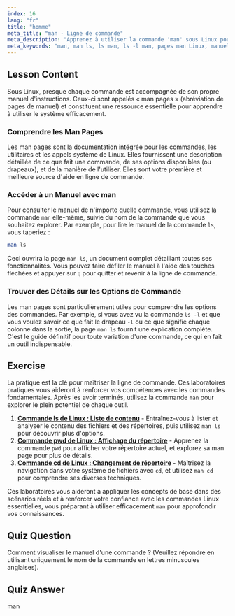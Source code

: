 ```yaml
---
index: 16
lang: "fr"
title: "homme"
meta_title: "man - Ligne de commande"
meta_description: "Apprenez à utiliser la commande 'man' sous Linux pour accéder aux manuels détaillés des commandes comme 'ls'. Comprenez la page man ls pour maîtriser la ligne de commande."
meta_keywords: "man, man ls, ls man, ls -l man, pages man Linux, manuel de commande, documentation Linux, aide ligne de commande"
---
```


## Lesson Content

Sous Linux, presque chaque commande est accompagnée de son propre manuel d'instructions. Ceux-ci sont appelés « man pages » (abréviation de pages de manuel) et constituent une ressource essentielle pour apprendre à utiliser le système efficacement.

### Comprendre les Man Pages

Les man pages sont la documentation intégrée pour les commandes, les utilitaires et les appels système de Linux. Elles fournissent une description détaillée de ce que fait une commande, de ses options disponibles (ou drapeaux), et de la manière de l'utiliser. Elles sont votre première et meilleure source d'aide en ligne de commande.

### Accéder à un Manuel avec man

Pour consulter le manuel de n'importe quelle commande, vous utilisez la commande `man` elle-même, suivie du nom de la commande que vous souhaitez explorer. Par exemple, pour lire le manuel de la commande `ls`, vous taperiez :

```bash
man ls
```

Ceci ouvrira la page `man ls`, un document complet détaillant toutes ses fonctionnalités. Vous pouvez faire défiler le manuel à l'aide des touches fléchées et appuyer sur `q` pour quitter et revenir à la ligne de commande.

### Trouver des Détails sur les Options de Commande

Les man pages sont particulièrement utiles pour comprendre les options des commandes. Par exemple, si vous avez vu la commande `ls -l` et que vous voulez savoir ce que fait le drapeau `-l` ou ce que signifie chaque colonne dans la sortie, la page `man ls` fournit une explication complète. C'est le guide définitif pour toute variation d'une commande, ce qui en fait un outil indispensable.

## Exercise

La pratique est la clé pour maîtriser la ligne de commande. Ces laboratoires pratiques vous aideront à renforcer vos compétences avec les commandes fondamentales. Après les avoir terminés, utilisez la commande `man` pour explorer le plein potentiel de chaque outil.

1. **[Commande ls de Linux : Liste de contenu](https://labex.io/fr/labs/linux-linux-ls-command-content-listing-219205)** - Entraînez-vous à lister et analyser le contenu des fichiers et des répertoires, puis utilisez `man ls` pour découvrir plus d'options.
2. **[Commande pwd de Linux : Affichage du répertoire](https://labex.io/fr/labs/linux-linux-pwd-command-directory-displaying-209734)** - Apprenez la commande `pwd` pour afficher votre répertoire actuel, et explorez sa man page pour plus de détails.
3. **[Commande cd de Linux : Changement de répertoire](https://labex.io/fr/labs/linux-linux-cd-command-directory-changing-209733)** - Maîtrisez la navigation dans votre système de fichiers avec `cd`, et utilisez `man cd` pour comprendre ses diverses techniques.

Ces laboratoires vous aideront à appliquer les concepts de base dans des scénarios réels et à renforcer votre confiance avec les commandes Linux essentielles, vous préparant à utiliser efficacement `man` pour approfondir vos connaissances.

## Quiz Question

Comment visualiser le manuel d'une commande ? (Veuillez répondre en utilisant uniquement le nom de la commande en lettres minuscules anglaises).

## Quiz Answer

man
